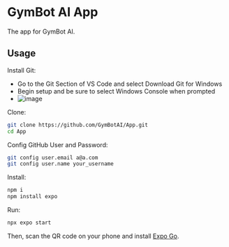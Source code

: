 # GymBot AI App

The app for GymBot AI.

## Usage

Install Git:

- Go to the Git Section of VS Code and select Download Git for Windows
- Begin setup and be sure to select Windows Console when prompted
- ![image](https://github.com/GymBotAI/App/assets/94528565/4707d973-ab8a-4ba6-bb21-bd87c6b8690f)

Clone:

```sh
git clone https://github.com/GymBotAI/App.git
cd App
```

Config GitHub User and Password:

```sh
git config user.email a@a.com
git config user.name your_username
```

Install:

```sh
npm i
npm install expo
```

Run:

```sh
npx expo start
```

Then, scan the QR code on your phone and install [Expo Go](https://apps.apple.com/us/app/expo-go/id982107779).
